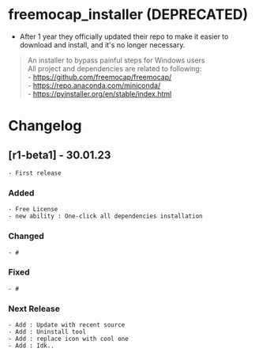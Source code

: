 # freemocap_installer (DEPRECATED)
- After 1 year they officially updated their repo to make it easier to download and install, and it's no longer necessary.

>An installer to bypass painful steps for Windows users<br/>
>All project and dependencies are related to following:<br/>
    - https://github.com/freemocap/freemocap/<br/>
    - https://repo.anaconda.com/miniconda/<br/>
    - https://pyinstaller.org/en/stable/index.html<br/>

# Changelog
## [r1-beta1] - 30.01.23 
    - First release

### Added
    - Free License
    - new ability : One-click all dependencies installation
### Changed
    - #
### Fixed
    - #
### Next Release
    - Add : Update with recent source
    - Add : Uninstall tool
    - Add : replace icon with cool one
    - Add : Idk..
